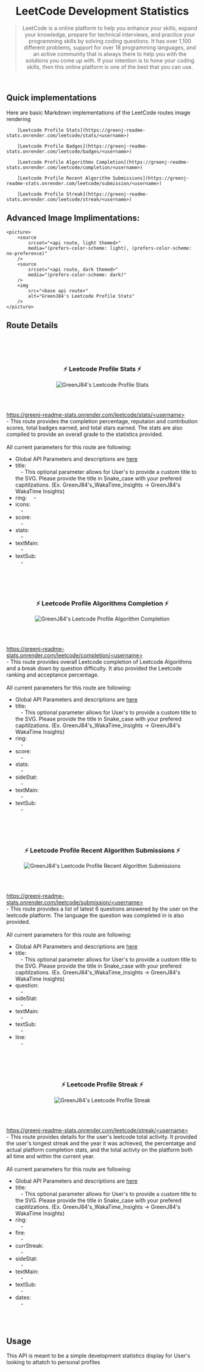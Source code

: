 <h1 align="center"> LeetCode Development Statistics </h1>
<blockquote align="center">LeetCode is a online platform to help you enhance your skills, expand your knowledge, prepare for technical interviews, and practice your programming skills by solving coding questions. It has over 1,100 different problems, support for over 18 programming languages, and an active community that is always there to help you with the solutions you come up with. If your intention is to hone your coding skills, then this online platform is one of the best that you can use.</blockquote>
</br>

## Quick implementations
Here are basic Markdown implementations of the LeetCode routes image rendering
```
    [Leetcode Profile Stats](https://greenj-readme-stats.onrender.com/leetcode/stats/<username>)

    [Leetcode Profile Badges](https://greenj-readme-stats.onrender.com/leetcode/badges/<username>)

    [Leetcode Profile Algorithms Completion](https://greenj-readme-stats.onrender.com/leetcode/completion/<username>)
    
    [Leetcode Profile Recent Algorithm Submissions](https://greenj-readme-stats.onrender.com/leetcode/submission/<username>)

    [Leetcode Profile Streak](https://greenj-readme-stats.onrender.com/leetcode/streak/<username>)
```

## Advanced Image Implimentations:
```
<picture>
    <source 
        srcset="<api route, light themed>"
        media="(prefers-color-scheme: light), (prefers-color-scheme: no-preference)"
    />
    <source
        srcset="<api route, dark themed>"
        media="(prefers-color-scheme: dark)"
    />
    <img 
        src="<base api route>" 
        alt="GreenJ84's Leetcode Profile Stats"
    />
</picture>
```


## Route Details

<br/><br/><br/>

<h3 align="center">⚡ Leetcode Profile Stats ⚡</h3>
<p align="center">
    <picture>
        <source 
            srcset="https://greenj-readme-stats.onrender.com/leetcode/stats/GreenJ84?theme=greenj_light"
            media="(prefers-color-scheme: light), (prefers-color-scheme: no-preference)"
        />
        <source
            srcset="https://greenj-readme-stats.onrender.com/leetcode/stats/GreenJ84?theme=greenj_dark&logo=91FEDD"
            media="(prefers-color-scheme: dark)"
        />
        <img src="https://greenj-readme-stats.onrender.com/leetcode/stats/GreenJ84?theme=greenj_dark&logo=91FEDD" alt="GreenJ84's Leetcode Profile Stats"/>
    </picture>
</p>
<br/><br/>
<p>
    <a href="//">
        https://greenj-readme-stats.onrender.com/leetcode/stats/&lt;username&gt;
    </a>
    </br>
    - This route provides the completion percentage, reputaion and contribution scores, total badges earned, and total stars earned. The stats are also compiled to provide an overall grade to the statistics provided.
    </br></br>
    All current parameters for this route are following:
    <ul>
        <li>
            Global API Parameters and descriptions are <a href="../Server_Details.md">here</a>
        </li>
        <li>
            title:
            <br/>
            &emsp;- This optional parameter allows for User's to provide a custom title to the SVG. Please provide the title in Snake_case with your prefered capitilzations. (Ex. GreenJ84's_WakaTime_Insights -> GreenJ84's WakaTime Insights) 
        </li>
        <li>
            ring:
            &emsp;-
        </li>
        <li>
            icons:
            <br/>
            &emsp;-
        </li>
        <li>
            score:
            <br/>
            &emsp;-
        </li>
        <li>
            stats:
            <br/>
            &emsp;-
        </li>
        <li>
            textMain:
            <br/>
            &emsp;-
        </li>
        <li>
            textSub:
            <br/>
            &emsp;-
        </li>
    </ul>
</p>

<!-- <br/><br/><br/>

<h3 align="center">⚡ Leetcode Profile Badges ⚡</h3>
<p align="center">
    <picture>
        <source 
            srcset="https://greenj-readme-stats.onrender.com/leetcode/badges/GreenJ84?theme=greenj_light"
            media="(prefers-color-scheme: light), (prefers-color-scheme: no-preference)"
        />
        <source
            srcset="https://greenj-readme-stats.onrender.com/leetcode/badges/GreenJ84?theme=greenj_dark"
            media="(prefers-color-scheme: dark)"
        />
        <img src="https://greenj-readme-stats.onrender.com/leetcode/badges/GreenJ84?theme=greenj_dark" alt="GreenJ84's Leetcode Profile Badges"/>
    </picture>
</p>
<br/><br/>
<p>
    <a href="//">
        https://greenj-readme-stats.onrender.com/leetcode/badges/&lt;username&gt;
    </a>
    </br>
    - This route provides all of the badges a User has earned on their profile for this platform.
    </br></br>
    All current parameters for this route are following:
    <ul>
        <li>
            Global API Parameters and descriptions are <a href="../Server_Details.md">here</a>
        </li>
        <li>
            title:
            <br/>
            &emsp;- This optional parameter allows for User's to provide a custom title to the SVG. Please provide the title in Snake_case with your prefered capitilzations. (Ex. GreenJ84's_WakaTime_Insights -> GreenJ84's WakaTime Insights) 
        </li>
    </ul>
</p> -->

<br/><br/><br/>

<h3 align="center">⚡ Leetcode Profile Algorithms Completion ⚡</h3>
<p align="center">
    <picture>
        <source 
            srcset="https://greenj-readme-stats.onrender.com/leetcode/completion/GreenJ84?theme=greenj_light"
            media="(prefers-color-scheme: light), (prefers-color-scheme: no-preference)"
        />
        <source
            srcset="https://greenj-readme-stats.onrender.com/leetcode/completion/GreenJ84?theme=greenj_dark"
            media="(prefers-color-scheme: dark)"
        />
        <img src="https://greenj-readme-stats.onrender.com/leetcode/completion/GreenJ84?theme=greenj_dark" alt="GreenJ84's Leetcode Profile Algorithm Completion"/>
    </picture>
</p>
<br/><br/>
<p>
    <a href="//">
        https://greenj-readme-stats.onrender.com/leetcode/completion/&lt;username&gt;
    </a>
    </br>
    -  This route provides overall Leetcode completion of Leetcode Algorithms and a break down by question difficulty. It also provided the Leetcode ranking and acceptance percentage.
    </br></br>
    All current parameters for this route are following:
    <ul>
        <li>
            Global API Parameters and descriptions are <a href="../Server_Details.md">here</a>
        </li>
        <li>
            title:
            <br/>
            &emsp;- This optional parameter allows for User's to provide a custom title to the SVG. Please provide the title in Snake_case with your prefered capitilzations. (Ex. GreenJ84's_WakaTime_Insights -> GreenJ84's WakaTime Insights) 
        </li>
        <li>
            ring:
            <br/>
            &emsp;- 
        </li>
        <li>
            score:
            <br/>
            &emsp;- 
        </li>
        <li>
            stats:
            <br/>
            &emsp;- 
        </li>
        <li>
            sideStat:
            <br/>
            &emsp;- 
        </li>
        <li>
            textMain:
            <br/>
            &emsp;- 
        </li>
        <li>
            textSub:
            <br/>
            &emsp;- 
        </li>
    </ul>
</p>

<br/><br/><br/>

<h3 align="center">⚡ Leetcode Profile Recent Algorithm Submissions ⚡</h3>
<p align="center">
    <picture>
        <source 
            srcset="https://greenj-readme-stats.onrender.com/leetcode/submission/GreenJ84?theme=greenj_light"
            media="(prefers-color-scheme: light), (prefers-color-scheme: no-preference)"
        />
        <source
            srcset="https://greenj-readme-stats.onrender.com/leetcode/submission/GreenJ84?theme=greenj_dark"
            media="(prefers-color-scheme: dark)"
        />
        <img src="https://greenj-readme-stats.onrender.com/leetcode/submission/GreenJ84?theme=greenj_dark" alt="GreenJ84's Leetcode Profile Recent Algorithm Submissions"/>
    </picture>
</p>
<br/><br/>
<p>
    <a href="//">
        https://greenj-readme-stats.onrender.com/leetcode/submission/&lt;username&gt;
    </a>
    </br>
    - This route provides a list of latest 6 questions answered by the user on the leetcode platform. The language the question was completed in is also provided.
    </br></br>
    All current parameters for this route are following:
    <ul>
        <li>
            Global API Parameters and descriptions are <a href="../Server_Details.md">here</a>
        </li>
        <li>
            title:
            <br/>
            &emsp;- This optional parameter allows for User's to provide a custom title to the SVG. Please provide the title in Snake_case with your prefered capitilzations. (Ex. GreenJ84's_WakaTime_Insights -> GreenJ84's WakaTime Insights) 
        </li>
        <li>
            question:
            <br/>
            &emsp;-
        </li>
        <li>
            sideStat:
            <br/>
            &emsp;-
        </li>
        <li>
            textMain:
            <br/>
            &emsp;-
        </li>
        <li>
            textSub:
            <br/>
            &emsp;-
        </li>
        <li>
            line:
            <br/>
            &emsp;-
        </li>
    </ul>
</p>

<br/><br/><br/>

<h3 align="center">⚡ Leetcode Profile Streak ⚡</h3>
<p align="center">
    <picture>
        <source 
            srcset="https://greenj-readme-stats.onrender.com/leetcode/streak/GreenJ84?theme=greenj_light"
            media="(prefers-color-scheme: light), (prefers-color-scheme: no-preference)"
        />
        <source
            srcset="https://greenj-readme-stats.onrender.com/leetcode/streak/GreenJ84?theme=greenj_dark"
            media="(prefers-color-scheme: dark)"
        />
        <img src="https://greenj-readme-stats.onrender.com/leetcode/streak/GreenJ84?theme=greenj_dark" alt="GreenJ84's Leetcode Profile Streak"/>
    </picture>
</p>
<br/><br/>
<p>
    <a href="//">
        https://greenj-readme-stats.onrender.com/leetcode/streak/&lt;username&gt;
    </a>
    </br>
    -  This route provides details for the user's leetcode total activity. It provided the user's longest streak and the year it was achieved, the percentatge and actual platform completion stats, and the total activty on the platform both all time and within the current year.
    </br></br>
    All current parameters for this route are following:
    <ul>
        <li>
            Global API Parameters and descriptions are <a href="../Server_Details.md">here</a>
        </li>
        <li>
            title:
            <br/>
            &emsp;- This optional parameter allows for User's to provide a custom title to the SVG. Please provide the title in Snake_case with your prefered capitilzations. (Ex. GreenJ84's_WakaTime_Insights -> GreenJ84's WakaTime Insights) 
        </li>
        <li>
            ring:
            <br/>
            &emsp;-
        </li>
        <li>
            fire:
            <br/>
            &emsp;-
        </li>
        <li>
            currStreak:
            <br/>
            &emsp;-
        </li>
        <li>
            sideStat:
            <br/>
            &emsp;-
        </li>
        <li>
            textMain:
            <br/>
            &emsp;-
        </li>
        <li>
            textSub:
            <br/>
            &emsp;-
        </li>
        <li>
            dates:
            <br/>
            &emsp;-
        </li>
    </ul>
</p>
<br/><br/>

## Usage

This API is meant to be a simple development statistics display for User's looking to attatch to personal profiles
